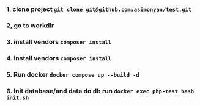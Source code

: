 ### 1. clone project `git clone git@github.com:asimonyan/test.git`

### 2, go to workdir

### 3. install vendors `composer install`

### 4. install vendors `composer install`

### 5. Run docker `docker compose up --build -d `

### 6. Init database/and data do db run `docker exec php-test bash init.sh`